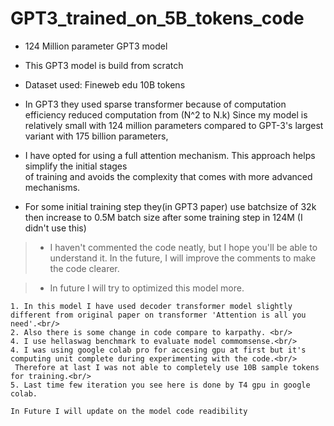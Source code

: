 # GPT3_trained_on_5B_tokens_code

* 124 Million parameter GPT3 model <br/>
* This GPT3 model is build from scratch <br/>
* Dataset used: Fineweb edu 10B tokens <br/>

* In GPT3 they used sparse transformer because of computation efficiency reduced computation from (N^2 to N.k)
Since my model is relatively small with 124 million parameters compared to GPT-3's largest variant with 175 billion parameters,<br/>
* I have opted for using a full attention mechanism. This approach helps simplify the initial stages <br/>
of training and avoids the complexity that comes with more advanced mechanisms.
* For some initial training step they(in GPT3 paper) use batchsize of 32k then increase to 0.5M batch size after some training step in 124M (I didn't use this)


> *  I haven't commented the code neatly, but I hope you'll be able to understand it.
     In the future, I will improve the comments to make the code clearer. <br/>
     
> * In future I will try to optimized this model more.



```
1. In this model I have used decoder transformer model slightly different from original paper on transformer 'Attention is all you need'.<br/>
2. Also there is some change in code compare to karpathy. <br/>
4. I use hellaswag benchmark to evaluate model commomsense.<br/>
4. I was using google colab pro for accesing gpu at first but it's computing unit complete during experimenting with the code.<br/>
 Therefore at last I was not able to completely use 10B sample tokens for training.<br/>
5. Last time few iteration you see here is done by T4 gpu in google colab.

In Future I will update on the model code readibility
```
